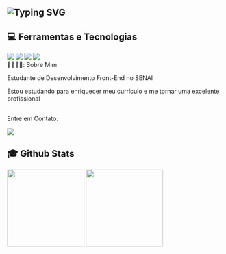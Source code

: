 ## <img src="https://readme-typing-svg.herokuapp.com?font=Fira+Code&pause=1000&color=6318A8&random=false&width=435&lines=Ol%C3%A1%2C+sou+a+Maria+Luiza!" alt="Typing SVG" /></a>

## 💻 Ferramentas e Tecnologias
<div>
  <img src="https://img.shields.io/badge/HTML5-401270?style=for-the-badge&logo=html5&logoColor=white" target="_blank"></a>
  <img src="https://img.shields.io/badge/CSS3-2079f5?style=for-the-badge&logo=css3&logoColor=white" target="_blank"></a>
  <img src="https://img.shields.io/badge/Github-1a1e21?style=for-the-badge&logo=github&logoColor=white" target="_blank"></a>
  <img src="https://img.shields.io/badge/Canva-5cceff?style=for-the-badge&logo=canva&logoColor=black" target="_blank"></a>
</div>  
👾🤍👩‍💻: Sobre Mim


<div>
  <p>Estudante de Desenvolvimento Front-End no SENAI</p>
</div>
  Estou estudando para enriquecer meu currículo e me tornar uma excelente profissional

 ## 
  Entre em Contato:
<div>
  <a href="https://www.instagram.com/marialuiza.cortez/" target="_blank"><img src="https://img.shields.io/badge/-Instagram-%23E4405F?style=for-the-badge&logo=instagram&logoColor=white" target="_blank"></a>
</div>

## :mortar_board: Github Stats
<div>
  <a href="https://github.com/guuhferiani"></a>
  <img height="180em" src="https://github-readme-stats.vercel.app/api?username=Marialuizacortez&show_icons=true&theme=dracula&include_all_commits=true&count_private=true"/>
  <img height="180em" src="https://github-readme-stats.vercel.app/api/top-langs/?username=Marialuizacortez&layout=compact&langs_count=7&theme=dracula"/>
</div>



